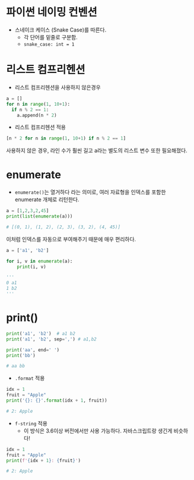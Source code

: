 # 파이썬 네이밍 컨벤션

- 스네이크 케이스 (Snake Case)를 따른다.
  - 각 단어를 밑줄로 구분함.
  - `snake_case: int = 1`

# 리스트 컴프리헨션

- 리스트 컴프리헨션을 사용하지 않은경우

```python
a = []
for n in range(1, 10+1):
  if n % 2 == 1:
    a.append(n * 2)
```

- 리스트 컴프리헨션 적용

```python
[n * 2 for n in range(1, 10+1) if n % 2 == 1]
```

사용하지 않은 경우, 라인 수가 훨씬 길고 a라는 별도의 리스트 변수 또한 필요해졌다.

# enumerate

- `enumerate()`는 열거하다 라는 의미로, 여러 자료형을 인덱스를 포함한 enumerate 개체로 리턴한다.

```python
a = [1,2,3,2,45]
print(list(enumerate(a)))

# [(0, 1), (1, 2), (2, 3), (3, 2), (4, 45)]
```

이처럼 인덱스를 자동으로 부여해주기 때문에 매우 편리하다.

```python
a = ['a1', 'b2']

for i, v in enumerate(a):
    print(i, v)

'''
0 a1
1 b2
'''
```

# print()

```python
print('a1', 'b2')  # a1 b2
print('a1', 'b2', sep=',') # a1,b2
```

```python
print('aa', end=' ')
print('bb')

# aa bb
```

- `.format` 적용

```python
idx = 1
fruit = "Apple"
print('{}: {}'.format(idx + 1, fruit))

# 2: Apple
```

- `f-string` 적용
  - 이 방식은 3.6이상 버전에서만 사용 가능하다. 자바스크립트랑 생긴게 비슷하다!

```python
idx = 1
fruit = "Apple"
print(f'{idx + 1}: {fruit}')

# 2: Apple
```
